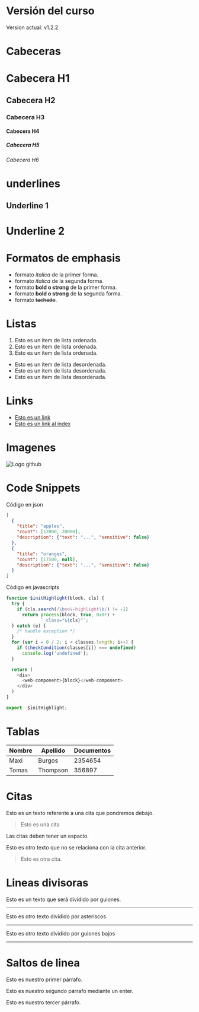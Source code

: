 # Versión del curso
Version actual: v1.2.2
# Cabeceras 
# Cabecera H1
## Cabecera H2
### Cabecera H3
#### Cabecera H4
##### Cabecera H5
###### Cabecera H6

# underlines
Underline 1
------------

Underline 2
===========

# Formatos de emphasis
- formato *italica* de la primer forma.
- formato _italica_ de la segunda forma.
- formato **bold o strong** de la primer forma.
- formato __bold o strong__ de la segunda forma.
- formato ~~tachado~~.

# Listas
1. Esto es un item de lista ordenada.
2. Esto es un item de lista ordenada.
3. Esto es un item de lista ordenada.

- Esto es un item de lista desordenada. 
- Esto es un item de lista desordenada. 
- Esto es un item de lista desordenada. 

# Links
- [Esto es un link](http://www.google.com)
- [Esto es un link al index](index.html)

# Imagenes
![Logo github](https://cdn-icons-png.flaticon.com/512/25/25231.png)

# Code Snippets
Código en json
```JSON
[
  {
    "title": "apples",
    "count": [12000, 20000],
    "description": {"text": "...", "sensitive": false}
  },
  {
    "title": "oranges",
    "count": [17500, null],
    "description": {"text": "...", "sensitive": false}
  }
]
```
Código en javascripts
```javascript
function $initHighlight(block, cls) {
  try {
    if (cls.search(/\bno\-highlight\b/) != -1)
      return process(block, true, 0x0F) +
             ` class="${cls}"`;
  } catch (e) {
    /* handle exception */
  }
  for (var i = 0 / 2; i < classes.length; i++) {
    if (checkCondition(classes[i]) === undefined)
      console.log('undefined');
  }

  return (
    <div>
      <web-component>{block}</web-component>
    </div>
  )
}

export  $initHighlight;
```

# Tablas
| Nombre | Apellido | Documentos |
| ------ | -------- | ---------- |
| Maxi |Burgos | 2354654 |
|Tomas | Thompson | 356897 |

# Citas
Esto es un texto referente a una cita que pondremos debajo.
> Esto es una cita

Las citas deben tener un espacio.

Esto es otro texto que no se relaciona con la cita anterior.
> Esto es otra cita.

# Lineas divisoras
Esto es un texto que será dividido por guiones.

---
Esto es otro texto dividido por asteriscos

***
Esto es otro texto dividido por guiones bajos

___

# Saltos de linea
Esto es nuestro primer párrafo.

Esto es nuestro segundo párrafo mediante un enter.

Esto es nuestro tercer párrafo.


